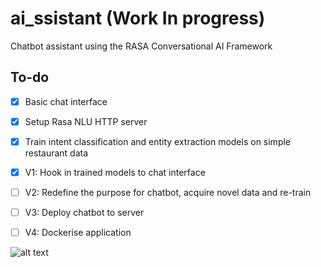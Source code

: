 # ai_ssistant (Work In progress)
Chatbot assistant using the RASA Conversational AI Framework

To-do
-----
- [x] Basic chat interface
- [x] Setup Rasa NLU HTTP server
- [x] Train intent classification and entity extraction models on simple restaurant data
- [x] V1: Hook in trained models to chat interface
- [ ] V2: Redefine the purpose for chatbot, acquire novel data and re-train
- [ ] V3: Deploy chatbot to server
- [ ] V4: Dockerise application


![alt text](https://raw.githubusercontent.com/NickLeoMartin/ai_ssistant/master/images/ai_ssistant.png)
